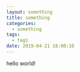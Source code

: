 ```yaml
---
layout: something
title: something
categories:
  - something
tags:
  - tag1
date: 2019-04-21 18:00:10
---
```


hello world!